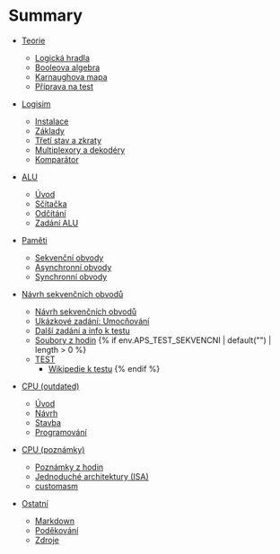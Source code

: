 # Summary

- [Teorie]()
  - [Logická hradla](./10_teorie/01_hradla.md)
  - [Booleova algebra](./10_teorie/02_booleova-algebra.md)
  - [Karnaughova mapa](./10_teorie/03_karnaughova-mapa.md)
  - [Příprava na test](./10_teorie/04_teorie-priprava-test.md)

- [Logisim]()
  - [Instalace](./20_logisim/01_logisim-instalace.md)
  - [Základy](./20_logisim/02_logisim-zaklady.md)
  - [Třetí stav a zkraty](./20_logisim/03_stavy.md)
  - [Multiplexory a dekodéry](./20_logisim/04_multiplexory-dekodery.md)
  - [Komparátor](./20_logisim/05_komparator.md)

- [ALU]()
  - [Úvod](./30_alu/01_alu-uvod.md)
  - [Sčítačka](./30_alu/02_alu-scitacka.md)
  - [Odčítání](./30_alu/03_odcitani.md)
  - [Zadání ALU](./30_alu/90_zadani.md)

- [Paměti]()
  - [Sekvenční obvody](./40_pameti/01_sekvencni-obvody.md)
  - [Asynchronní obvody](./40_pameti/02_asynchronni-obvody.md)
  - [Synchronní obvody](./40_pameti/03_synchronni-obvody.md)

- [Návrh sekvenčních obvodů]()
  - [Návrh sekvenčních obvodů](./50_sekvencni/01_navrh-sekvencnich.md)
  - [Ukázkové zadání: Umocňování](./50_sekvencni/10_zadani-exp.md)
  - [Další zadání a info k testu](./50_sekvencni/19_dalsi-zadani-test.md)
  - [Soubory z hodin](./50_sekvencni/20_soubory-z-hodin.md)
{% if env.APS_TEST_SEKVENCNI | default("") | length > 0 %}
  - [TEST](./50_sekvencni/zadani_test/{{env.APS_TEST_SEKVENCNI}}.md)
    - [Wikipedie k testu](./50_sekvencni/zadani_test/{{"wiki"}}.md)
{% endif %}

- [CPU (outdated)]()
  - [Úvod](./60_cpu/01_cpu-uvod.md)
  - [Návrh](./60_cpu/02_cpu-design.md)
  - [Stavba](./60_cpu/03_cpu-build.md)
  - [Programování](./60_cpu/04_cpu-programming.md)

- [CPU (poznámky)]()
  - [Poznámky z hodin](./61_cpu_notes/01_lecture-notes.md)
  - [Jednoduché architektury (ISA)](./61_cpu_notes/02_simple-isa.md)
  - [customasm](./61_cpu_notes/03_customasm.md)

- [Ostatní]()
  - [Markdown](./90_ostatni/markdown.md)
  - [Poděkování](./90_ostatni/contributors.md)
  - [Zdroje](./90_ostatni/zdroje.md)
